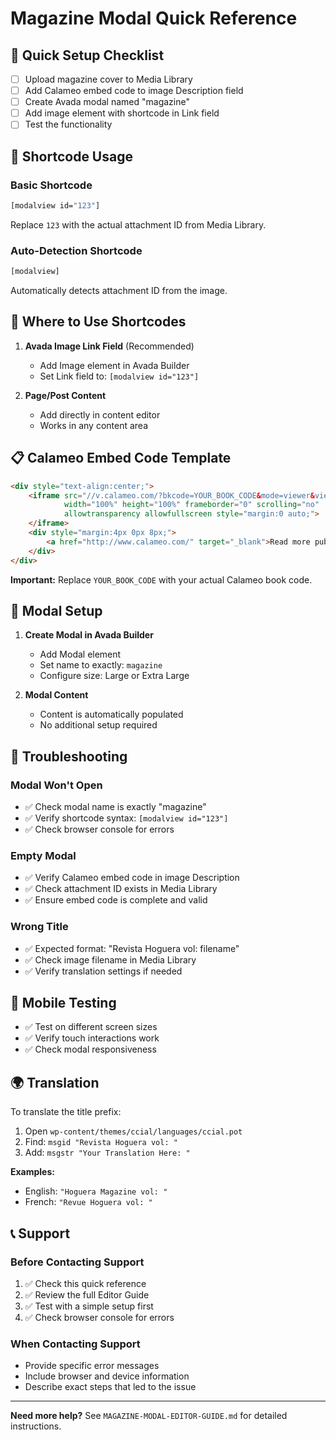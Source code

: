 # Magazine Modal Quick Reference

## 🚀 Quick Setup Checklist

- [ ] Upload magazine cover to Media Library
- [ ] Add Calameo embed code to image Description field
- [ ] Create Avada modal named "magazine"
- [ ] Add image element with shortcode in Link field
- [ ] Test the functionality

## 📝 Shortcode Usage

### Basic Shortcode

```bash
[modalview id="123"]
```

Replace `123` with the actual attachment ID from Media Library.

### Auto-Detection Shortcode

```bash
[modalview]
```

Automatically detects attachment ID from the image.

## 🔗 Where to Use Shortcodes

1. **Avada Image Link Field** (Recommended)
   - Add Image element in Avada Builder
   - Set Link field to: `[modalview id="123"]`

2. **Page/Post Content**
   - Add directly in content editor
   - Works in any content area

## 📋 Calameo Embed Code Template

```html
<div style="text-align:center;">
    <iframe src="//v.calameo.com/?bkcode=YOUR_BOOK_CODE&mode=viewer&view=book&showsharemenu=false" 
            width="100%" height="100%" frameborder="0" scrolling="no" 
            allowtransparency allowfullscreen style="margin:0 auto;">
    </iframe>
    <div style="margin:4px 0px 8px;">
        <a href="http://www.calameo.com/" target="_blank">Read more publications on Calaméo</a>
    </div>
</div>
```

**Important:** Replace `YOUR_BOOK_CODE` with your actual Calameo book code.

## 🎯 Modal Setup

1. **Create Modal in Avada Builder**
   - Add Modal element
   - Set name to exactly: `magazine`
   - Configure size: Large or Extra Large

2. **Modal Content**
   - Content is automatically populated
   - No additional setup required

## 🐛 Troubleshooting

### Modal Won't Open

- ✅ Check modal name is exactly "magazine"
- ✅ Verify shortcode syntax: `[modalview id="123"]`
- ✅ Check browser console for errors

### Empty Modal

- ✅ Verify Calameo embed code in image Description
- ✅ Check attachment ID exists in Media Library
- ✅ Ensure embed code is complete and valid

### Wrong Title

- ✅ Expected format: "Revista Hoguera vol: filename"
- ✅ Check image filename in Media Library
- ✅ Verify translation settings if needed

## 📱 Mobile Testing

- ✅ Test on different screen sizes
- ✅ Verify touch interactions work
- ✅ Check modal responsiveness

## 🌍 Translation

To translate the title prefix:

1. Open `wp-content/themes/ccial/languages/ccial.pot`
2. Find: `msgid "Revista Hoguera vol: "`
3. Add: `msgstr "Your Translation Here: "`

**Examples:**

- English: `"Hoguera Magazine vol: "`
- French: `"Revue Hoguera vol: "`

## 📞 Support

### Before Contacting Support

1. ✅ Check this quick reference
2. ✅ Review the full Editor Guide
3. ✅ Test with a simple setup first
4. ✅ Check browser console for errors

### When Contacting Support

- Provide specific error messages
- Include browser and device information
- Describe exact steps that led to the issue

---

**Need more help?** See `MAGAZINE-MODAL-EDITOR-GUIDE.md` for detailed instructions.
